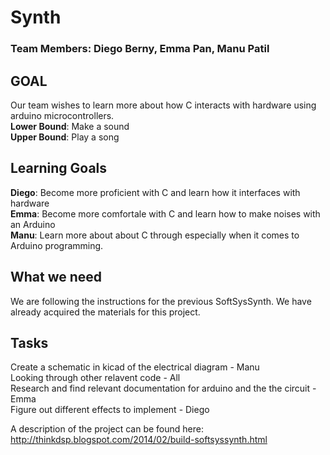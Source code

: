 # Synth
### Team Members: Diego Berny, Emma Pan, Manu Patil

## GOAL
Our team wishes to learn more about how C interacts with hardware using arduino microcontrollers. <br>
**Lower Bound**: Make a sound <br>
**Upper Bound**: Play a song

## Learning Goals
**Diego**: Become more proficient with C and learn how it interfaces with hardware <br>
**Emma**: Become more comfortale with C and learn how to make noises with an Arduino <br>
**Manu**: Learn more about about C through especially when it comes to Arduino programming. 

## What we need
We are following the instructions for the previous SoftSysSynth. We have already acquired the materials for this project.

## Tasks
Create a schematic in kicad of the electrical diagram - Manu <br>
Looking through other relavent code - All <br>
Research and find relevant documentation for arduino and the the circuit -Emma <br>
Figure out different effects to implement - Diego <br>

A description of the project can be found here:
http://thinkdsp.blogspot.com/2014/02/build-softsyssynth.html
